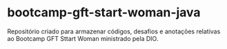 # bootcamp-gft-start-woman-java
Repositório criado para armazenar códigos, desafios e anotações relativas ao Bootcamp GFT Sttart Woman ministrado pela DIO.

